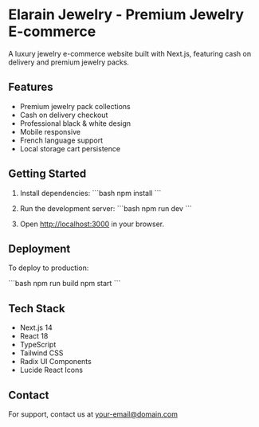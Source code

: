 # Elarain Jewelry - Premium Jewelry E-commerce

A luxury jewelry e-commerce website built with Next.js, featuring cash on delivery and premium jewelry packs.

## Features

- Premium jewelry pack collections
- Cash on delivery checkout
- Professional black & white design
- Mobile responsive
- French language support
- Local storage cart persistence

## Getting Started

1. Install dependencies:
\`\`\`bash
npm install
\`\`\`

2. Run the development server:
\`\`\`bash
npm run dev
\`\`\`

3. Open [http://localhost:3000](http://localhost:3000) in your browser.

## Deployment

To deploy to production:

\`\`\`bash
npm run build
npm start
\`\`\`

## Tech Stack

- Next.js 14
- React 18
- TypeScript
- Tailwind CSS
- Radix UI Components
- Lucide React Icons

## Contact

For support, contact us at your-email@domain.com
